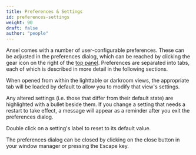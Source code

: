```yaml
---
title: Preferences & Settings
id: preferences-settings
weight: 90
draft: false
author: "people"
---
```



Ansel comes with a number of user-configurable preferences. These can be adjusted in the preferences dialog, which can be reached by clicking the gear icon on the right of the [top panel](../overview/user-interface/top-panel.md). Preferences are separated into tabs, each of which is described in more detail in the following sections.

When opened from within the lighttable or darkroom views, the appropriate tab will be loaded by default to allow you to modify that view's settings.

Any altered settings (i.e. those that differ from their default state) are highlighted with a bullet beside them. If you change a setting that needs a restart to take effect, a message will appear as a reminder after you exit the preferences dialog.

Double click on a setting's label to reset to its default value.

The preferences dialog can be closed by clicking on the close button in your window manager or pressing the Escape key.
